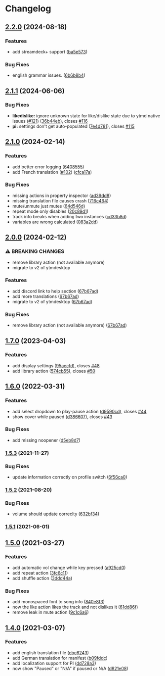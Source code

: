 # Changelog

## [2.2.0](https://github.com/XeroxDev/YTMD-StreamDeck/compare/v2.1.1...v2.2.0) (2024-08-18)


### Features

* add streamdeck+ support ([ba5e573](https://github.com/XeroxDev/YTMD-StreamDeck/commit/ba5e5736898c8e296f8900c5c432afcf9a969dcd))


### Bug Fixes

* english grammar issues. ([6b6b8b4](https://github.com/XeroxDev/YTMD-StreamDeck/commit/6b6b8b4d933821da0f29f1f505e6779e2b60ee8a))

## [2.1.1](https://github.com/XeroxDev/YTMD-StreamDeck/compare/v2.1.0...v2.1.1) (2024-06-06)


### Bug Fixes

* **likedislike:** ignore unknown state for like/dislike state due to ytmd native issues ([#121](https://github.com/XeroxDev/YTMD-StreamDeck/issues/121)) ([36b44eb](https://github.com/XeroxDev/YTMD-StreamDeck/commit/36b44eb7252c63c523ba52809199bae0b1d0f5f1)), closes [#116](https://github.com/XeroxDev/YTMD-StreamDeck/issues/116)
* **pi:** settings don't get auto-populated ([7e4d781](https://github.com/XeroxDev/YTMD-StreamDeck/commit/7e4d7818c4854fdf09c644564dec3f7aa7895c6e)), closes [#115](https://github.com/XeroxDev/YTMD-StreamDeck/issues/115)

## [2.1.0](https://github.com/XeroxDev/YTMD-StreamDeck/compare/v2.0.0...v2.1.0) (2024-02-14)


### Features

* add better error logging ([6408555](https://github.com/XeroxDev/YTMD-StreamDeck/commit/6408555e11cd6bbc16c70a6608bbd1208cf95ca4))
* add French translation ([#102](https://github.com/XeroxDev/YTMD-StreamDeck/issues/102)) ([cfca17a](https://github.com/XeroxDev/YTMD-StreamDeck/commit/cfca17a615a429eb3189e095fe037e6b93d1c784))


### Bug Fixes

* missing actions in property inspector ([ad39dd8](https://github.com/XeroxDev/YTMD-StreamDeck/commit/ad39dd8677306601f0d5b169a99b39856d643fd9))
* missing translation file causes crash ([716c464](https://github.com/XeroxDev/YTMD-StreamDeck/commit/716c464578b291cfdff41f52fb88fbc074541373))
* mute/unmute just mutes ([64d546d](https://github.com/XeroxDev/YTMD-StreamDeck/commit/64d546dab289078e9c58c5760c1ac727261fa85e))
* repeat mode only disables ([20c89d1](https://github.com/XeroxDev/YTMD-StreamDeck/commit/20c89d1e0d4f29bcf6ad64977dbeef9926972623))
* track info breaks when adding two instances ([cd33b8d](https://github.com/XeroxDev/YTMD-StreamDeck/commit/cd33b8da4ad36c46bd14324cab0ebe7afc9acf8f))
* variables are wrong calculated ([083a2dd](https://github.com/XeroxDev/YTMD-StreamDeck/commit/083a2dd40bcd6d461e806b3d52a972c25637e1cf))

## [2.0.0](https://github.com/XeroxDev/YTMD-StreamDeck/compare/v1.7.0...v2.0.0) (2024-02-12)


### ⚠ BREAKING CHANGES

* remove library action (not available anymore)
* migrate to v2 of ytmdesktop

### Features

* add discord link to help section ([67b67ad](https://github.com/XeroxDev/YTMD-StreamDeck/commit/67b67ad9a5a916c45e1ab933af55f7084540964e))
* add more translations ([67b67ad](https://github.com/XeroxDev/YTMD-StreamDeck/commit/67b67ad9a5a916c45e1ab933af55f7084540964e))
* migrate to v2 of ytmdesktop ([67b67ad](https://github.com/XeroxDev/YTMD-StreamDeck/commit/67b67ad9a5a916c45e1ab933af55f7084540964e))


### Bug Fixes

* remove library action (not available anymore) ([67b67ad](https://github.com/XeroxDev/YTMD-StreamDeck/commit/67b67ad9a5a916c45e1ab933af55f7084540964e))

## [1.7.0](https://github.com/XeroxDev/YTMD-StreamDeck/compare/v1.6.0...v1.7.0) (2023-04-03)


### Features

* add display settings ([95aecfd](https://github.com/XeroxDev/YTMD-StreamDeck/commit/95aecfde6b8b0b8333a4bd231c0b41ea9e022a8e)), closes [#48](https://github.com/XeroxDev/YTMD-StreamDeck/issues/48)
* add library action ([574cb55](https://github.com/XeroxDev/YTMD-StreamDeck/commit/574cb552fab057517a8de1e91cf7cf746fa0056e)), closes [#50](https://github.com/XeroxDev/YTMD-StreamDeck/issues/50)

## [1.6.0](https://github.com/XeroxDev/YTMD-StreamDeck/compare/v1.5.3...v1.6.0) (2022-03-31)


### Features

* add select dropdown to play-pause action ([d9590cd](https://github.com/XeroxDev/YTMD-StreamDeck/commit/d9590cdf510d23fbcda557b7987ea2d51a89628f)), closes [#44](https://github.com/XeroxDev/YTMD-StreamDeck/issues/44)
* show cover while paused ([d386607](https://github.com/XeroxDev/YTMD-StreamDeck/commit/d3866074767d58cd55d5e26f9698c92a1b11041d)), closes [#43](https://github.com/XeroxDev/YTMD-StreamDeck/issues/43)


### Bug Fixes

* add missing noopener ([d5eb8d7](https://github.com/XeroxDev/YTMD-StreamDeck/commit/d5eb8d700e148f5a21c97b91da5efa942f1f9e22))

### [1.5.3](https://github.com/XeroxDev/YTMD-StreamDeck/compare/v1.5.2...v1.5.3) (2021-11-27)


### Bug Fixes

* update information correctly on profile switch ([6f56ca0](https://github.com/XeroxDev/YTMD-StreamDeck/commit/6f56ca0243fd1b83439cd41c397ea935da98866c))

### [1.5.2](https://github.com/XeroxDev/YTMD-StreamDeck/compare/v1.5.1...v1.5.2) (2021-08-20)


### Bug Fixes

* volume should update correclty ([632bf34](https://github.com/XeroxDev/YTMD-StreamDeck/commit/632bf342864169e3c84b7f2b20494698a7b167ec))

### [1.5.1](https://github.com/XeroxDev/YTMD-StreamDeck/compare/v1.5.0...v1.5.1) (2021-06-01)

## [1.5.0](https://github.com/XeroxDev/YTMD-StreamDeck/compare/v1.4.0...v1.5.0) (2021-03-27)


### Features

* add automatic vol change while key pressed ([a925cd0](https://github.com/XeroxDev/YTMD-StreamDeck/commit/a925cd0a5060c10dbaf7072fb455950452565a84))
* add repeat action ([3fc6c11](https://github.com/XeroxDev/YTMD-StreamDeck/commit/3fc6c11c19671d3622e0a2e57decc2db68b17bbf))
* add shuffle action ([3ddd44a](https://github.com/XeroxDev/YTMD-StreamDeck/commit/3ddd44a64adf595f1bd3e40ec16b9cde519cc074))


### Bug Fixes

* add monospaced font to song info ([840e8f3](https://github.com/XeroxDev/YTMD-StreamDeck/commit/840e8f3018a6c4b7eb59255fef5cefa3d8f5b5d9))
* now the like action likes the track and not dislikes it ([61dd86f](https://github.com/XeroxDev/YTMD-StreamDeck/commit/61dd86f09f129afbde69878601d834c1531d8a06))
* remove leak in mute action ([9c1c6a6](https://github.com/XeroxDev/YTMD-StreamDeck/commit/9c1c6a64e920bc126e3faf1ad9c0b77f597ae980))

## [1.4.0](https://github.com/XeroxDev/YTMD-StreamDeck/compare/v1.3.0...v1.4.0) (2021-03-07)


### Features

* add english translation file ([ebc6243](https://github.com/XeroxDev/YTMD-StreamDeck/commit/ebc6243007e1b45a94624591865154e24496e550))
* add German translation for manifest ([b09fddc](https://github.com/XeroxDev/YTMD-StreamDeck/commit/b09fddcc6b9bb046c99a73ad087530c575c538c0))
* add localization support for PI ([dd728a3](https://github.com/XeroxDev/YTMD-StreamDeck/commit/dd728a3c33252b41f47f0a5768ed9c5ba4348ddf))
* now show "Paused" or "N/A" if paused or N/A ([d821e08](https://github.com/XeroxDev/YTMD-StreamDeck/commit/d821e087be89ca07ddbe27a9d3fd2e4a0b2c76da))
